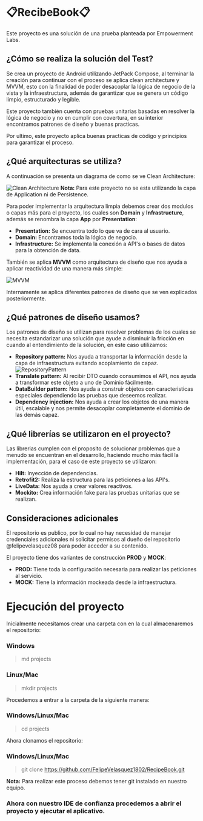 # 📋RecibeBook📋 #  

Este proyecto es una solución de una prueba planteada por Empowerment Labs.

## ¿Cómo se realiza la solución del Test?

Se crea un proyecto de Android utilizando JetPack Compose, al terminar la creación para continuar con el proceso se aplica clean architecture y MVVM, esto con la finalidad de poder desacoplar la lógica de negocio de la vista y la infraestructura, además de garantizar que se genera un código limpio, estructurado y legible.

Este proyecto también cuenta con pruebas unitarias basadas en resolver la lógica de negocio y no en cumplir con covertura, en su interior encontramos patrones de diseño y buenas practicas.

Por ultimo, este proyecto aplica buenas practicas de código y principios para garantizar el proceso.


## ¿Qué arquitecturas se utiliza?

A continuación se presenta un diagrama de como se ve Clean Architecture:

![Clean Architecture](https://mahedee.net/assets/images/posts/2021/clean.png)
**Nota:** Para este proyecto no se esta utilizando la capa de Application ni de Persistence.

Para poder implementar la arquitectura limpia debemos crear dos modulos o capas más para el proyecto, los cuales son **Domain** y **Infrastructure**, además se renombra la capa **App** por **Presentation**:
* **Presentation:** Se encuentra todo lo que va de cara al usuario.
* **Domain:** Encontramos toda la lógica de negocio.
* **Infrastructure:** Se implementa la conexión a API's o bases de datos para la obtención de data.

También se aplica **MVVM** como arquitectura de diseño que nos ayuda a aplicar reactividad de una manera más simple:

![MVVM](https://www.adictosaltrabajo.com/wp-content/uploads/2020/06/MVVMPattern.png)

Internamente se aplica diferentes patrones de diseño que se ven explicados posteriormente.

## ¿Qué patrones de diseño usamos?

Los patrones de diseño se utilizan para resolver problemas de los cuales se necesita estandarizar una solución que ayude a disminuir la fricción en cuando al entendimiento de la solución, en este caso utilizamos:
* **Repository pattern:** Nos ayuda a transportar la información desde la capa de infraestructura evitando acoplamiento de capaz.
  ![RepositoryPattern](https://miro.medium.com/max/981/1*5kNXJ7aFSGJvuh4r4egpTg.png)
* **Translate pattern:** Al recibir DTO cuando consumimos el API, nos ayuda a transformar este objeto a uno de Dominio fácilmente.
* **DataBuilder pattern:** Nos ayuda a construir objetos con caracteristicas especiales dependiendo las pruebas que deseemos realizar.
* **Dependency injection:** Nos ayuda a crear los objetos de una manera útil, escalable y nos permite desacoplar completamente el dominio de las demás capaz.

## ¿Qué librerías se utilizaron en el proyecto?

Las librerias cumplen con el proposito de solucionar problemas que a menudo se encuentran en el desarrollo, haciendo mucho más fácil la implementación, para el caso de este proyecto se utilizaron:

* **Hilt:** Inyección de dependencias.
* **Retrofit2:** Realiza la estructura para las peticiones a las API's.
* **LiveData:** Nos ayuda a crear valores reactivos.
* **Mockito:** Crea información fake para las pruebas unitarias que se realizan.

## Consideraciones adicionales

El repositorio es publico, por lo cual no hay necesidad de manejar credenciales adicionales ni solicitar permisos al dueño del repositorio @felipevelasquez08 para poder acceder a su contenido.

El proyecto tiene dos variantes de construcción **PROD**  y **MOCK**:
* **PROD:** Tiene toda la configuración necesaria para realizar las peticiones al servicio.
* **MOCK:** Tiene la información mockeada desde la infraestructura.


# Ejecución del proyecto

Inicialmente necesitamos crear una carpeta con en la cual almacenaremos el repositorio:
### Windows
> md projects
### Linux/Mac
> mkdir projects

Procedemos a entrar a la carpeta de la siguiente manera:
### Windows/Linux/Mac
> cd projects

Ahora clonamos el repositorio:
### Windows/Linux/Mac
> git clone https://github.com/FelipeVelasquez1802/RecipeBook.git

**Nota:** Para realizar este proceso debemos tener git instalado en nuestro equipo.

### Ahora con nuestro IDE de confianza procedemos a abrir el proyecto y ejecutar el aplicativo.
